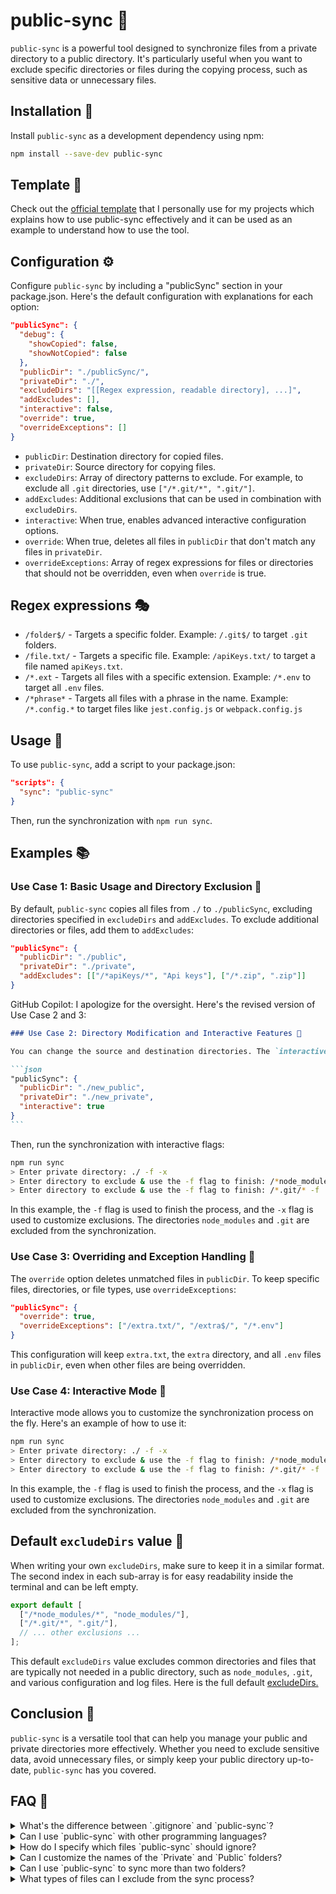 # public-sync 🔄

`public-sync` is a powerful tool designed to synchronize files from a private directory to a public directory. It's particularly useful when you want to exclude specific directories or files during the copying process, such as sensitive data or unnecessary files.

## Installation 🔧

Install `public-sync` as a development dependency using npm:

```bash
npm install --save-dev public-sync
```

## Template 📄

Check out the [official template](https://github.com/OllyFN/public-sync-template) that I personally use for my projects which explains how to use public-sync effectively and it can be used as an example to understand how to use the tool.

## Configuration ⚙️

Configure `public-sync` by including a "publicSync" section in your package.json. Here's the default configuration with explanations for each option:

```json
"publicSync": {
  "debug": {
    "showCopied": false,
    "showNotCopied": false
  },
  "publicDir": "./publicSync/",
  "privateDir": "./",
  "excludeDirs": "[[Regex expression, readable directory], ...]",
  "addExcludes": [],
  "interactive": false,
  "override": true,
  "overrideExceptions": []
}
```

- `publicDir`: Destination directory for copied files.
- `privateDir`: Source directory for copying files.
- `excludeDirs`: Array of directory patterns to exclude. For example, to exclude all `.git` directories, use `["/*.git/*", ".git/"]`.
- `addExcludes`: Additional exclusions that can be used in combination with `excludeDirs`.
- `interactive`: When true, enables advanced interactive configuration options.
- `override`: When true, deletes all files in `publicDir` that don't match any files in `privateDir`.
- `overrideExceptions`: Array of regex expressions for files or directories that should not be overridden, even when `override` is true.

## Regex expressions 🎭

- `/folder$/` - Targets a specific folder. Example: `/.git$/` to target `.git` folders.
- `/file.txt/` - Targets a specific file. Example: `/apiKeys.txt/` to target a file named `apiKeys.txt`.
- `/*.ext` - Targets all files with a specific extension. Example: `/*.env` to target all `.env` files.
- `/*phrase*` - Targets all files with a phrase in the name. Example: `/*.config.*` to target files like `jest.config.js` or `webpack.config.js`

## Usage 🚀

To use `public-sync`, add a script to your package.json:

```json
"scripts": {
  "sync": "public-sync"
}
```

Then, run the synchronization with `npm run sync`.

## Examples 📚

### Use Case 1: Basic Usage and Directory Exclusion 📝

By default, `public-sync` copies all files from `./` to `./publicSync`, excluding directories specified in `excludeDirs` and `addExcludes`. To exclude additional directories or files, add them to `addExcludes`:

```json
"publicSync": {
  "publicDir": "./public",
  "privateDir": "./private",
  "addExcludes": [["/*apiKeys/*", "Api keys"], ["/*.zip", ".zip"]]
}
```

GitHub Copilot: I apologize for the oversight. Here's the revised version of Use Case 2 and 3:

````markdown
### Use Case 2: Directory Modification and Interactive Features 📁

You can change the source and destination directories. The `interactive` option provides advanced flexibility with flags like `-f` (finish), `-s` (skip warnings), `-x` (customize exclusions), and `-d` (use default exclusions):

```json
"publicSync": {
  "publicDir": "./new_public",
  "privateDir": "./new_private",
  "interactive": true
}
```
````

Then, run the synchronization with interactive flags:

```bash
npm run sync
> Enter private directory: ./ -f -x
> Enter directory to exclude & use the -f flag to finish: /*node_modules/*
> Enter directory to exclude & use the -f flag to finish: /*.git/* -f
```

In this example, the `-f` flag is used to finish the process, and the `-x` flag is used to customize exclusions. The directories `node_modules` and `.git` are excluded from the synchronization.

### Use Case 3: Overriding and Exception Handling 🚦

The `override` option deletes unmatched files in `publicDir`. To keep specific files, directories, or file types, use `overrideExceptions`:

```json
"publicSync": {
  "override": true,
  "overrideExceptions": ["/extra.txt/", "/extra$/", "/*.env"]
}
```

This configuration will keep `extra.txt`, the `extra` directory, and all `.env` files in `publicDir`, even when other files are being overridden.

### Use Case 4: Interactive Mode 💬

Interactive mode allows you to customize the synchronization process on the fly. Here's an example of how to use it:

```bash
npm run sync
> Enter private directory: ./ -f -x
> Enter directory to exclude & use the -f flag to finish: /*node_modules/*
> Enter directory to exclude & use the -f flag to finish: /*.git/* -f
```

In this example, the `-f` flag is used to finish the process, and the `-x` flag is used to customize exclusions. The directories `node_modules` and `.git` are excluded from the synchronization.

## Default `excludeDirs` value 📜

When writing your own `excludeDirs`, make sure to keep it in a similar format. The second index in each sub-array is for easy readability inside the terminal and can be left empty.

```js
export default [
  ["/*node_modules/*", "node_modules/"],
  ["/*.git/*", ".git/"],
  // ... other exclusions ...
];
```

This default `excludeDirs` value excludes common directories and files that are typically not needed in a public directory, such as `node_modules`, `.git`, and various configuration and log files. Here is the full default [excludeDirs.](src/utils/excludeDirs.js)

## Conclusion 🎉

`public-sync` is a versatile tool that can help you manage your public and private directories more effectively. Whether you need to exclude sensitive data, avoid unnecessary files, or simply keep your public directory up-to-date, `public-sync` has you covered.

## FAQ 🤔

<details>
<summary>What's the difference between `.gitignore` and `public-sync`?</summary>
`.gitignore` excludes files from Git tracking, while `public-sync` automates the process of copying files from one directory to another, excluding specified files. This is useful when you want to keep sensitive files (like `.env`) in a private GitHub repo, but also share your code publicly. Instead of manually managing two repositories and copying files, `public-sync` does the heavy lifting for you.
</details>

<details>
<summary>Can I use `public-sync` with other programming languages?</summary>
Yes, `public-sync` is language-agnostic. You can use it with any programming language.
</details>

<details>
<summary>How do I specify which files `public-sync` should ignore?</summary>
You can specify the files to ignore in the `package.json` file. In the `public-sync` configuration, add the file names or patterns to the `ignore` array. for more detailed information go to the Regex section of the public-sync repository.
</details>

<details>
<summary>Can I customize the names of the `Private` and `Public` folders?</summary>
Yes, you can customize the folder names. However, you'll need to update the `public-sync` configuration in `package.json` to reflect the new folder names.
</details>

<details>
<summary>Can I use `public-sync` to sync more than two folders?</summary>
`public-sync` is designed to sync files from one source folder to one destination folder. If you need to sync multiple folders, you will need to put all the folders you would want to sync inside the source folder.
</details>

<details>
<summary>What types of files can I exclude from the sync process?</summary>
You can exclude any type of file from the sync process. Commonly excluded files include `.env` files, log files, and other files containing sensitive information.
</details>
